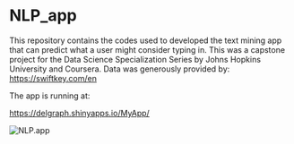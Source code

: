# NLP_app

This repository contains the codes used to developed the text mining app that can predict what a user might consider typing in. This was a capstone project for the Data Science Specialization Series by Johns Hopkins University and Coursera. 
Data was generously provided by: https://swiftkey.com/en 

The app is running at:

https://delgraph.shinyapps.io/MyApp/

![NLP.app](https://github.com/delgraph/NLP_app/blob/master/B%20(225x400).jpg)
